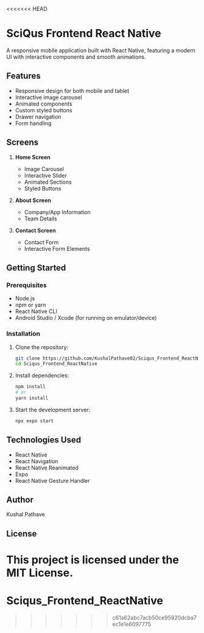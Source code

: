 <<<<<<< HEAD
# SciQus Frontend React Native

A responsive mobile application built with React Native, featuring a modern UI with interactive components and smooth animations.

## Features

- Responsive design for both mobile and tablet
- Interactive image carousel
- Animated components
- Custom styled buttons
- Drawer navigation
- Form handling

## Screens

1. **Home Screen**
   - Image Carousel
   - Interactive Slider
   - Animated Sections
   - Styled Buttons

2. **About Screen**
   - Company/App Information
   - Team Details

3. **Contact Screen**
   - Contact Form
   - Interactive Form Elements

## Getting Started

### Prerequisites

- Node.js
- npm or yarn
- React Native CLI
- Android Studio / Xcode (for running on emulator/device)

### Installation

1. Clone the repository:
   ```bash
   git clone https://github.com/KushalPathave02/Sciqus_Frontend_ReactNative.git
   cd Sciqus_Frontend_ReactNative
   ```

2. Install dependencies:
   ```bash
   npm install
   # or
   yarn install
   ```

3. Start the development server:
   ```bash
   npx expo start
   ```

## Technologies Used

- React Native
- React Navigation
- React Native Reanimated
- Expo
- React Native Gesture Handler

## Author

Kushal Pathave

## License

This project is licensed under the MIT License.
=======
# Sciqus_Frontend_ReactNative
>>>>>>> c61a62abc7acb50ce95920dcba7ec1e1e6097775
